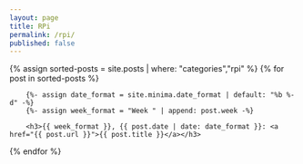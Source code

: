 ```yaml
---
layout: page
title: RPi
permalink: /rpi/
published: false
---
```

<div class="posts">
    {% assign sorted-posts = site.posts | where: "categories","rpi" %}
    {% for post in sorted-posts %}

        {%- assign date_format = site.minima.date_format | default: "%b %-d" -%}
        {%- assign week_format = "Week " | append: post.week -%}

        <h3>{{ week_format }}, {{ post.date | date: date_format }}: <a href="{{ post.url }}">{{ post.title }}</a></h3>

{% endfor %}
</div>


